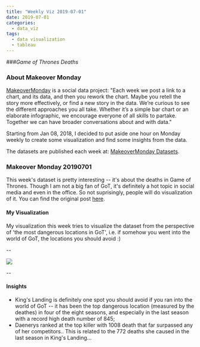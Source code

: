 ```yaml
---
title: "Weekly Viz 2019-07-01"
date: 2019-07-01
categories:
  - data_viz
tags:
  - data visualization
  - tableau
---
```


###*Game of Thrones Deaths*


### About Makeover Monday

[MakeoverMonday](http://www.makeovermonday.co.uk/) is a social data project:
"Each week we post a link to a chart, and its data, and then you rework the chart.
Maybe you retell the story more effectively, or find a new story in the data.
We’re curious to see the different approaches you all take. Whether it’s a simple bar chart or an elaborate infographic, we encourage everyone of all skills to partake.
Together we can have broader conversations about and with data."

Starting from Jan 08, 2018, I decided to put aside one hour on Monday weekly to create some visualization and find some insights from the data.

The datasets are published each week at: [MakeoverMonday Datasets](http://www.makeovermonday.co.uk/data/).

### Makeover Monday 20190701

This week's dataset is pretty interesting -- it's about the deaths in Game of Thrones. Though I am not a big fan of GoT, it's definitely a hot topic in social media and even in the office. So not suprisingly, people will do visualization of it. You can find the original post [here](https://datasaurus-rex.com/gallery/gotviz-mkiii).  

#### My Visualization

My visualization this week tries to visualize the dataset from the perspective of 'the most dangerous locations in GoT', i.e. if somehow you went into the world of GoT, the locations you should avoid :)  

--  
<div class='tableauPlaceholder' id='viz1562026613788' style='position: relative'>
<noscript><a href='#'>
  <img alt=' ' src='https:&#47;&#47;public.tableau.com&#47;static&#47;images&#47;Ma&#47;MakeOverMonday20190701&#47;top5dangerouslocations&#47;1_rss.png' style='border: none' />
</a></noscript>
<object class='tableauViz'  style='display:none;'>
  <param name='host_url' value='https%3A%2F%2Fpublic.tableau.com%2F' />
  <param name='embed_code_version' value='3' />
  <param name='site_root' value='' />
  <param name='name' value='MakeOverMonday20190701&#47;top5dangerouslocations' />
  <param name='tabs' value='no' />
  <param name='toolbar' value='yes' />
  <param name='static_image' value='https:&#47;&#47;public.tableau.com&#47;static&#47;images&#47;Ma&#47;MakeOverMonday20190701&#47;top5dangerouslocations&#47;1.png' />
  <param name='animate_transition' value='yes' />
  <param name='display_static_image' value='yes' />
  <param name='display_spinner' value='yes' />
  <param name='display_overlay' value='yes' />
  <param name='display_count' value='yes' />
  <param name='filter' value='publish=yes' />
</object></div>              
<script type='text/javascript'>        
  var divElement = document.getElementById('viz1562026613788');      
  var vizElement = divElement.getElementsByTagName('object')[0];                 
  vizElement.style.width='800px';vizElement.style.height='827px';            
  var scriptElement = document.createElement('script');                
  scriptElement.src = 'https://public.tableau.com/javascripts/api/viz_v1.js';   
  vizElement.parentNode.insertBefore(scriptElement, vizElement);           
</script>
  
--  

#### Insights
* King's Landing is definitely one spot you should avoid if you ran into the world of GoT -- it has been the top dangerous location (measured by the deathes) in four of the eight seasons, and especially in the last season with a record high death number of 845;  
* Daenerys ranked at the top killer with 1008 death that far surpassed any of her competitors.. This is related to the 772 deaths she caused in the last season in King's Landing...  


